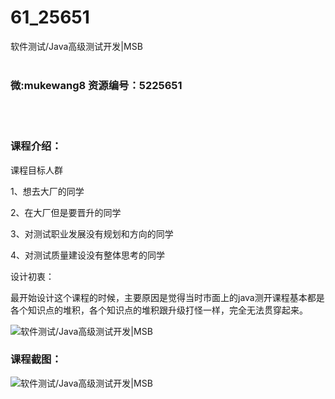 # 61_25651
软件测试/Java高级测试开发|MSB
<br/></br>
<h3>微:mukewang8 资源编号：5225651</h3>
<br/></br>
<h3>课程介绍：</h3>
<p>课程目标人群</p>
<p>1、想去大厂的同学</p>
<p>2、在大厂但是要晋升的同学</p>
<p>3、对测试职业发展没有规划和方向的同学</p>
<p>4、对测试质量建设没有整体思考的同学</p>
<p>设计初衷：</p>
<p>最开始设计这个课程的时候，主要原因是觉得当时市面上的java测开课程基本都是各个知识点的堆积，各个知识点的堆积跟升级打怪一样，完全无法贯穿起来。</p>
<p><img src="https://www.ko996.com/wp-content/uploads/img/2022/08/1-14-300x192.png" alt="软件测试/Java高级测试开发|MSB"></p>
<div class="info-desc">
<h3>课程截图：</h3>
<p><img src="https://www.ko996.com/wp-content/uploads/img/2022/08/2-14.png" alt="软件测试/Java高级测试开发|MSB"></p>


			
</div>
